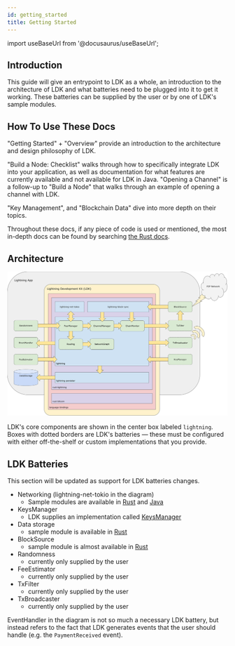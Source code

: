 ```yaml
---
id: getting_started
title: Getting Started
---
```

import useBaseUrl from '@docusaurus/useBaseUrl';

## Introduction

This guide will give an entrypoint to LDK as a whole, an introduction to the architecture of LDK and what
batteries need to be plugged into it to get it working. These batteries
can be supplied by the user or by one of LDK's sample modules.

## How To Use These Docs
"Getting Started" + "Overview" provide an introduction to the architecture and
design philosophy of LDK.

"Build a Node: Checklist" walks through how to specifically integrate LDK into
your application, as well as documentation for what features are currently available
and not available for LDK in Java. "Opening a Channel" is a follow-up to "Build a Node"
that walks through an example of opening a channel with LDK.

"Key Management", and "Blockchain Data" dive into more depth on their topics.

Throughout these docs, if any piece of code is used or mentioned, the most in-depth docs can be
found by searching [the Rust docs](https://docs.rs/lightning/0.0.12/lightning/index.html).

## Architecture
![LDK Architecture](assets/ldk-architecture.svg)

LDK's core components are shown in the center box labeled `lightning`. Boxes
with dotted borders are LDK's batteries — these must be configured with either
off-the-shelf or custom implementations that you provide.

## LDK Batteries

This section will be updated as support for LDK batteries changes.
* Networking (lightning-net-tokio in the diagram)
  * Sample modules are available in [Rust](https://github.com/rust-bitcoin/rust-lightning/tree/main/lightning-net-tokio) and [Java](https://github.com/lightningdevkit/ldk-garbagecollected/tree/main/src/main/java/org/ldk/batteries)
* KeysManager
  * LDK supplies an implementation called [KeysManager](https://docs.rs/lightning/0.0.10/lightning/chain/keysinterface/struct.KeysManager.html)
* Data storage
  * sample module is available in [Rust](https://github.com/rust-bitcoin/rust-lightning/tree/main/lightning-persister)
* BlockSource
  * sample module is almost available in [Rust](https://github.com/rust-bitcoin/rust-lightning/pull/763)
* Randomness
  * currently only supplied by the user
* FeeEstimator
  * currently only supplied by the user
* TxFilter
  * currently only supplied by the user
* TxBroadcaster
  * currently only supplied by the user
  
EventHandler in the diagram is not so much a necessary LDK battery, but instead
refers to the fact that LDK generates events that the user should handle (e.g.
the `PaymentReceived` event).
